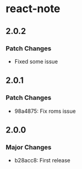 # react-note

## 2.0.2

### Patch Changes

- Fixed some issue

## 2.0.1

### Patch Changes

- 98a4875: Fix roms issue

## 2.0.0

### Major Changes

- b28acc8: First release
